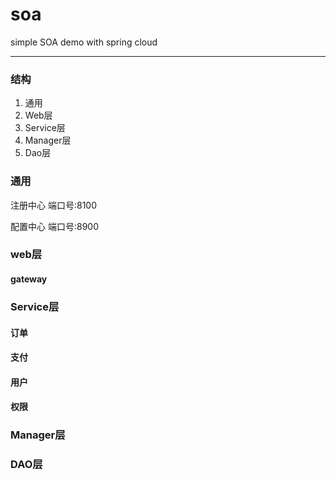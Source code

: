 # soa
simple SOA demo with spring cloud

-----------------------------------

### 结构
1. 通用
2. Web层
3. Service层
4. Manager层
5. Dao层

### 通用
注册中心
端口号:8100

配置中心
端口号:8900



### web层
#### gateway

### Service层
#### 订单
#### 支付
#### 用户
#### 权限

### Manager层

### DAO层

